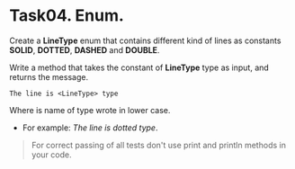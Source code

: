 # Task04. Enum.

Create a **LineType** enum that contains different kind of lines as constants **SOLID**, **DOTTED**, **DASHED** and **DOUBLE**.

Write a method that takes the constant of **LineType** type as input, and returns the message.

```
The line is <LineType> type
```

Where **<LineType>**  is name of type wrote in lower case.

- For example: _The line is dotted type_.

> For correct passing of all tests don't use print and println methods in your code.